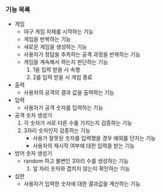 ### 기능 목록 
- 게임
  - 야구 게임 자체를 시작하는 기능 
  - 게임을 반복하는 기능
  - 새로운 게임을 생성하는 기능 
  - 사용자가 정답을 추측하는 공격 과정을 반복하는 기능 
  - 게임을 계속해서 하는지 판단하는 기능 
    1. 1을 입력 받을 시 속행
    2. 2를 입력 받을 시 게임 종료 
- 출력 
  - 사용자의 공격의 결과 값을 출력하는 기능
- 입력
  - 사용자가 공격 숫자를 입력하는 기능
- 공격 숫자 생성기 
  1. 각 숫자가 서로 다른 수를 가지는지 검증하는 기능
  2. 3자리 숫자인지 검증하는 기능
     - 사용가 잘못된 숫자를 입력했을 경우 예외를 던지는 기능
     - 사용자의 재시작 여부에 대한 입력을 받는 기능
- 방어 숫자  생성기 
  - random 하고 불변인 3자리 수를 생성하는 기능
     1. 앞 자리 숫자와 겹치지 않는지 확인하는 기능
- 심판
  - 사용자가 입력한 숫자에 대한 결과값을 계산하는 기능
